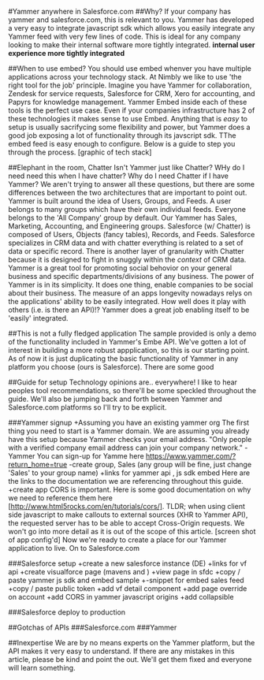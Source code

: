 #Yammer anywhere in Salesforce.com
##Why?
If your company has yammer and salesforce.com, this is relevant to you. Yammer has developed a very easy to integrate javascript sdk which allows you easily integrate any Yammer feed with very few lines of code. This is ideal for any company looking to make their internal software more tightly integrated. **internal user experience more tightly integrated**

##When to use embed?
You should use embed whenver you have multiple applications across your technology stack. At Nimbly we like to use 'the right tool for the job' principle. Imagine you have Yammer for collaboration, Zendesk for service requests, Salesforce for CRM, Xero for accounting, and Papyrs for knowledge management. Yammer Embed inside each of these tools is the perfect use case. Even if your companies infrastructure has 2 of these technologies it makes sense to use Embed.
Anything that is *easy* to setup is usually sacrifycing some flexibility and power, but Yammer does a good job exposing a lot of functionality through its javscript sdk. TThe embed feed is easy enough to configure. Below is a guide to step you through the process.
	[graphic of tech stack]

##Elephant in the room, Chatter
Isn't Yammer just like Chatter? WHy do I need need this when I have chatter? Why do I need Chatter if I have Yammer?
We aren't trying to answer all these questions, but there are some differences between the two architectures that are important to point out. 
Yammer is built around the idea of Users, Groups, and Feeds. A user belongs to many groups which have their own individual feeds. Everyone belongs to the 'All Company' group by default. Our Yammer has Sales, Marketing, Accounting, and Engineering groups.
Salesforce (w/ Chatter) is composed of Users, Objects (fancy tables), Records, and Feeds. Salesforce specializes in CRM data and with chatter everything is related to a set of data or specific record. There is another layer of granularity with Chatter because it is designed to fight in snuggly within the *context* of CRM data.
Yammer is a great tool for promoting social behovior on your general business and specific departments/divisions of any business. The power of Yammer is in its simplicity. It does one thing, enable companies to be social about their business.
The measure of an apps longevity nowadays relys on the applications' ability to be easily integrated. How well does it play with others (i.e. is there an API)!? Yammer does a great job enabling itself to be 'easily' integrated.

##This is not a fully fledged application
The sample provided is only a demo of the functionality included in Yammer's Embe API. We've gotten a lot of interest in building a more robust appplication, so this is our starting point. As of now it is just duplicating the basic functionality of Yammer in any platform you choose (ours is Salesforce). There are some good

##Guide for setup
Technology opinions are.. everywhere! I like to hear peoples tool recommendations, so there'll be some speckled throughout the guide. We'll also be jumping back and forth between Yammer and Salesforce.com platforms so I'll try to be explicit.

###Yammer signup
+Assuming you have an existing yammer org
The first thing you need to start is a Yammer domain. We are assuming you already have this setup because Yammer checks your email address. "Only people with a verified company email address can join your company network." - Yammer
You can sign-up for Yamme here https://www.yammer.com/?return_home=true
-create group, Sales (any group will be fine, just change 'Sales' to your group name)
+links for yammer api , js sdk embed
Here are the links to the documentation we are referencing throughout this guide.
+create app
CORS is important. Here is some good documentation on why we need to reference them here [http://www.html5rocks.com/en/tutorials/cors/]. TLDR; when using client side javascript to make callouts to external sources (XHR to Yammer API), the requested server has to be able to accept Cross-Origin requests. We won't go into more detail as it is out of the scope of this article.
[screen shot of app config'd]
Now we're ready to create a place for our Yammer application to live. On to Salesforce.com

###Salesforce setup
+create a new salesforce instance (DE)
+links for vf api
+create visualforce page (mavens and )
+view page in sfdc
+copy / paste yammer js sdk and embed sample
+-snippet for embed sales feed
+copy / paste public token
+add vf detail component
+add page override on account
+add CORS in yammer javascript origins
+add collapsible

###Salesforce deploy to production


##Gotchas of APIs
###Salesforce.com
###Yammer

##Inexpertise
We are by no means experts on the Yammer platform, but the API makes it very easy to understand. If there are any mistakes in this article, please be kind and point the out. We'll get them fixed and everyone will learn something.